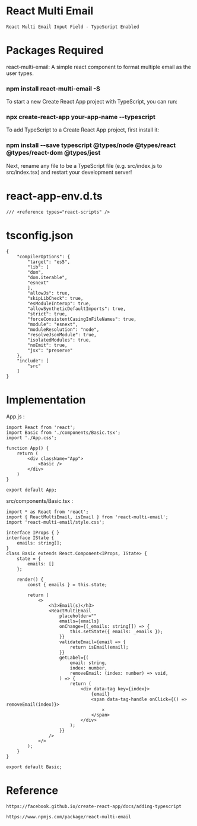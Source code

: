 # React Multi Email

	React Multi Email Input Field - TypeScript Enabled

# Packages Required

react-multi-email: A simple react component to format multiple email as the user types.

### npm install react-multi-email -S

To start a new Create React App project with TypeScript, you can run:

### npx create-react-app your-app-name --typescript

To add TypeScript to a Create React App project, first install it:

### npm install --save typescript @types/node @types/react @types/react-dom @types/jest

Next, rename any file to be a TypeScript file (e.g. src/index.js to src/index.tsx) and restart your development server!

# react-app-env.d.ts

	/// <reference types="react-scripts" />

# tsconfig.json

	{
		"compilerOptions": {
			"target": "es5",
			"lib": [
			"dom",
			"dom.iterable",
			"esnext"
			],
			"allowJs": true,
			"skipLibCheck": true,
			"esModuleInterop": true,
			"allowSyntheticDefaultImports": true,
			"strict": true,
			"forceConsistentCasingInFileNames": true,
			"module": "esnext",
			"moduleResolution": "node",
			"resolveJsonModule": true,
			"isolatedModules": true,
			"noEmit": true,
			"jsx": "preserve"
		},
		"include": [
			"src"
		]
	}

# Implementation

App.js :

	import React from 'react';
	import Basic from './components/Basic.tsx';
	import './App.css';

	function App() {
		return (
			<div className="App">
				<Basic />
			</div>
		)
	}

	export default App;

src/components/Basic.tsx :

	import * as React from 'react';
	import { ReactMultiEmail, isEmail } from 'react-multi-email';
	import 'react-multi-email/style.css';

	interface IProps { }
	interface IState {
		emails: string[];
	}
	class Basic extends React.Component<IProps, IState> {
		state = {
			emails: []
		};

		render() {
			const { emails } = this.state;

			return (
				<>
					<h3>Email(s)</h3>
					<ReactMultiEmail
						placeholder=""
						emails={emails}
						onChange={(_emails: string[]) => {
							this.setState({ emails: _emails });
						}}
						validateEmail={email => {
							return isEmail(email);
						}}
						getLabel={(
							email: string,
							index: number,
							removeEmail: (index: number) => void,
						) => {
							return (
								<div data-tag key={index}>
									{email}
									<span data-tag-handle onClick={() => removeEmail(index)}>
										×
									</span>
								</div>
							);
						}}
					/>
				</>
			);
		}
	}

	export default Basic;

# Reference

	https://facebook.github.io/create-react-app/docs/adding-typescript

	https://www.npmjs.com/package/react-multi-email
